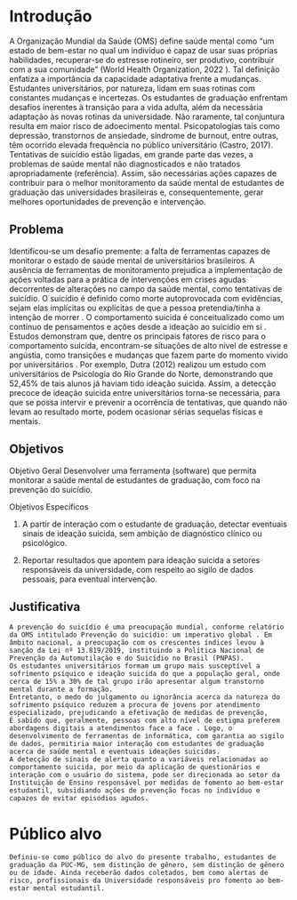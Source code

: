 # Introdução

A Organização Mundial da Saúde (OMS) define saúde mental como “um estado de bem-estar no qual um indivíduo é capaz de usar suas próprias habilidades, recuperar-se do estresse rotineiro, ser produtivo, contribuir com a sua comunidade” (World Health Organization, 2022 ). Tal definição enfatiza a importância da capacidade adaptativa frente a mudanças. 
Estudantes universitários, por natureza, lidam em suas rotinas com constantes mudanças e incertezas. Os estudantes de graduação enfrentam desafios inerentes à transição para a vida adulta, além da necessária adaptação às novas rotinas da universidade.
Não raramente, tal conjuntura resulta em maior risco de adoecimento mental. Psicopatologias tais como depressão, transtornos de ansiedade, síndrome de burnout, entre outras, têm ocorrido elevada frequência no público universitário (Castro, 2017). 
Tentativas de suicídio estão ligadas, em grande parte das vezes, a problemas de saúde mental não diagnosticados e não tratados apropriadamente (referência).
Assim, são necessárias ações capazes de contribuir para o melhor monitoramento da saúde mental de estudantes de graduação das universidades brasileiras e, consequentemente, gerar melhores oportunidades de prevenção e intervenção.

## Problema

Identificou-se um desafio premente: a falta de ferramentas capazes de monitorar o estado de saúde mental de universitários brasileiros. A ausência de ferramentas de monitoramento prejudica a implementação de ações voltadas para a prática de intervenções em crises agudas decorrentes de alterações no campo da saúde mental, como tentativas de suicídio.
	O suicídio é definido como morte autoprovocada com evidências, sejam elas implícitas ou explícitas de que a pessoa pretendia/tinha a intenção de morrer . 
	O comportamento suicida é conceitualizado como um contínuo de pensamentos e ações desde a ideação ao suicídio em si . Estudos demonstram que, dentre os principais fatores de risco para o comportamento suicida, encontram-se situações de alto nível de estresse e angústia, como transições e mudanças que fazem parte do momento vivido por universitários .
	Por exemplo, Dutra (2012) realizou um estudo com universitários de Psicologia do Rio Grande do Norte, demonstrando que 52,45% de tais alunos já haviam tido ideação suicida.
	Assim, a detecção precoce de ideação suicida entre universitários torna-se necessária, para que se possa intervir e prevenir a ocorrência de tentativas, que quando não levam ao resultado morte, podem ocasionar sérias sequelas físicas e mentais.

## Objetivos

Objetivo Geral
Desenvolver uma ferramenta (software) que permita monitorar a saúde mental de estudantes de graduação, com foco na prevenção do suicídio.

Objetivos Específicos

1. A partir de interação com o estudante de graduação, detectar eventuais sinais de ideação suicida, sem ambição de diagnóstico clínico ou psicológico.

2. Reportar resultados que apontem para ideação suicida a setores responsáveis da universidade, com respeito ao sigilo de dados pessoais, para eventual intervenção.

   
## Justificativa
	A prevenção do suicídio é uma preocupação mundial, conforme relatório da OMS intitulado Prevenção do suicídio: um imperativo global . Em âmbito nacional, a preocupação com os crescentes índices levou à sanção da Lei nº 13.819/2019, instituindo a Política Nacional de Prevenção da Automutilação e do Suicídio no Brasil (PNPAS). 
	Os estudantes universitários formam um grupo mais susceptível a sofrimento psíquico e ideação suicida do que a população geral, onde cerca de 15% a 30% de tal grupo irão apresentar algum transtorno mental durante a formação. 
	Entretanto, o medo do julgamento ou ignorância acerca da natureza do sofrimento psíquico reduzem a procura de jovens por atendimento especializado, prejudicando a efetivação de medidas de prevenção,
	É sabido que, geralmente, pessoas com alto nível de estigma preferem abordagens digitais a atendimentos face a face . Logo, o desenvolvimento de ferramentas de informática, com garantia ao sigilo de dados, permitiria maior interação com estudantes de graduação acerca de saúde mental e eventuais ideações suicidas.
	A detecção de sinais de alerta quanto a variáveis relacionadas ao comportamento suicida, por meio da aplicação de questionários e interação com o usuário do sistema, pode ser direcionada ao setor da Instituição de Ensino responsável por medidas de fomento ao bem-estar estudantil, subsidiando ações de prevenção focas no indivíduo e capazes de evitar episódios agudos.

# Público alvo
	Definiu-se como público do alvo do presente trabalho, estudantes de graduação da PUC-MG, sem distinção de gênero, sem distinção de gênero ou de idade. Ainda receberão dados coletados, bem como alertas de risco, profissionais da Universidade responsáveis pro fomento ao bem-estar mental estudantil.


